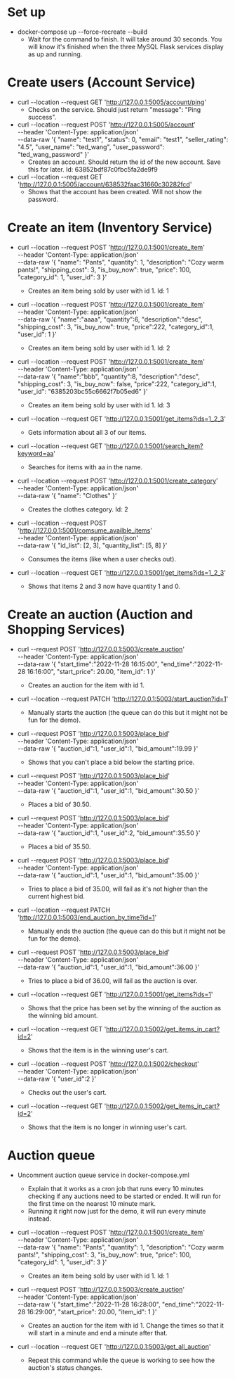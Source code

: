 # Set up

- docker-compose up --force-recreate --build
  - Wait for the command to finish. It will take around 30 seconds. You will know it's finished when the three MySQL Flask services display as up and running.

# Create users (Account Service)

- curl --location --request GET 'http://127.0.0.1:5005/account/ping'
  - Checks on the service. Should just return "message": "Ping success".
- curl --location --request POST 'http://127.0.0.1:5005/account' \
  --header 'Content-Type: application/json' \
  --data-raw '{
  "name": "test1",
  "status": 0,
  "email": "test1",
  "seller_rating": "4.5",
  "user_name": "ted_wang",
  "user_password": "ted_wang_password"
  }'
  - Creates an account. Should return the id of the new account. Save this for later. Id: 63852bdf87c0fbc5fa2de9f9
- curl --location --request GET 'http://127.0.0.1:5005/account/638532faac31660c30282fcd'
  - Shows that the account has been created. Will not show the password.

# Create an item (Inventory Service)

- curl --location --request POST 'http://127.0.0.1:5001/create_item' \
   --header 'Content-Type: application/json' \
   --data-raw '{
  "name": "Pants",
  "quantity": 1,
  "description": "Cozy warm pants!",
  "shipping_cost": 3,
  "is_buy_now": true,
  "price": 100,
  "category_id": 1,
  "user_id": 3
  }'
  - Creates an item being sold by user with id 1. Id: 1
- curl --location --request POST 'http://127.0.0.1:5001/create_item' \
  --header 'Content-Type: application/json' \
  --data-raw '{
  "name":"aaaa",
  "quantity":6,
  "description":"desc",
  "shipping_cost": 3,
  "is_buy_now": true,
  "price":222,
  "category_id":1,
  "user_id": 1
  }'
  - Creates an item being sold by user with id 1. Id: 2
- curl --location --request POST 'http://127.0.0.1:5001/create_item' \
  --header 'Content-Type: application/json' \
  --data-raw '{
  "name":"bbb",
  "quantity":8,
  "description":"desc",
  "shipping_cost": 3,
  "is_buy_now": false,
  "price":222,
  "category_id":1,
  "user_id": "6385203bc55c6662f7b05ed6"
  }'

  - Creates an item being sold by user with id 1. Id: 3

- curl --location --request GET 'http://127.0.0.1:5001/get_items?ids=1_2_3'

  - Gets information about all 3 of our items.

- curl --location --request GET 'http://127.0.0.1:5001/search_item?keyword=aa'

  - Searches for items with aa in the name.

- curl --location --request POST 'http://127.0.0.1:5001/create_category' \
  --header 'Content-Type: application/json' \
  --data-raw '{
  "name": "Clothes"
  }'

  - Creates the clothes category. Id: 2

- curl --location --request POST 'http://127.0.0.1:5001/comsume_availble_items' \
   --header 'Content-Type: application/json' \
   --data-raw '{
  "id_list": [2, 3],
  "quantity_list": [5, 8]
  }'

  - Consumes the items (like when a user checks out).

- curl --location --request GET 'http://127.0.0.1:5001/get_items?ids=1_2_3'
  - Shows that items 2 and 3 now have quantity 1 and 0.

# Create an auction (Auction and Shopping Services)

- curl --request POST 'http://127.0.0.1:5003/create_auction' \
   --header 'Content-Type: application/json' \
   --data-raw '{
  "start_time":"2022-11-28 16:15:00",
  "end_time":"2022-11-28 16:16:00",
  "start_price": 20.00,
  "item_id": 1
  }'

  - Creates an auction for the item with id 1.

- curl --location --request PATCH 'http://127.0.0.1:5003/start_auction?id=1'

  - Manually starts the auction (the queue can do this but it might not be fun for the demo).

- curl --request POST 'http://127.0.0.1:5003/place_bid' \
   --header 'Content-Type: application/json' \
   --data-raw '{
  "auction_id":1,
  "user_id":1,
  "bid_amount":19.99
  }'

  - Shows that you can't place a bid below the starting price.

- curl --request POST 'http://127.0.0.1:5003/place_bid' \
   --header 'Content-Type: application/json' \
   --data-raw '{
  "auction_id":1,
  "user_id":1,
  "bid_amount":30.50
  }'

  - Places a bid of 30.50.

- curl --request POST 'http://127.0.0.1:5003/place_bid' \
  --header 'Content-Type: application/json' \
  --data-raw '{
  "auction_id":1,
  "user_id":2,
  "bid_amount":35.50
  }'

  - Places a bid of 35.50.

- curl --request POST 'http://127.0.0.1:5003/place_bid' \
   --header 'Content-Type: application/json' \
   --data-raw '{
  "auction_id":1,
  "user_id":1,
  "bid_amount":35.00
  }'

  - Tries to place a bid of 35.00, will fail as it's not higher than the current highest bid.

- curl --location --request PATCH 'http://127.0.0.1:5003/end_auction_by_time?id=1'

  - Manually ends the auction (the queue can do this but it might not be fun for the demo).

- curl --request POST 'http://127.0.0.1:5003/place_bid' \
   --header 'Content-Type: application/json' \
   --data-raw '{
  "auction_id":1,
  "user_id":1,
  "bid_amount":36.00
  }'

  - Tries to place a bid of 36.00, will fail as the auction is over.

- curl --location --request GET 'http://127.0.0.1:5001/get_items?ids=1'

  - Shows that the price has been set by the winning of the auction as the winning bid amount.

- curl --location --request GET 'http://127.0.0.1:5002/get_items_in_cart?id=2'

  - Shows that the item is in the winning user's cart.

- curl --location --request POST 'http://127.0.0.1:5002/checkout' \
   --header 'Content-Type: application/json' \
   --data-raw '{
  "user_id":2
  }'

  - Checks out the user's cart.

- curl --location --request GET 'http://127.0.0.1:5002/get_items_in_cart?id=2'
  - Shows that the item is no longer in winning user's cart.

# Auction queue

- Uncomment auction queue service in docker-compose.yml

  - Explain that it works as a cron job that runs every 10 minutes checking if any auctions need to be started or ended. It will run for the first time on the nearest 10 minute mark.
  - Running it right now just for the demo, it will run every minute instead.

- curl --location --request POST 'http://127.0.0.1:5001/create_item' \
   --header 'Content-Type: application/json' \
   --data-raw '{
  "name": "Pants",
  "quantity": 1,
  "description": "Cozy warm pants!",
  "shipping_cost": 3,
  "is_buy_now": true,
  "price": 100,
  "category_id": 1,
  "user_id": 3
  }'

  - Creates an item being sold by user with id 1. Id: 1

- curl --request POST 'http://127.0.0.1:5003/create_auction' \
   --header 'Content-Type: application/json' \
   --data-raw '{
  "start_time":"2022-11-28 16:28:00",
  "end_time":"2022-11-28 16:29:00",
  "start_price": 20.00,
  "item_id": 1
  }'

  - Creates an auction for the item with id 1. Change the times so that it will start in a minute and end a minute after that.

- curl --location --request GET 'http://127.0.0.1:5003/get_all_auction'
  - Repeat this command while the queue is working to see how the auction's status changes.
